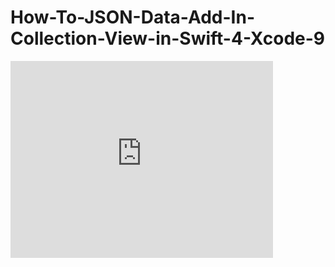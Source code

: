 # How-To-JSON-Data-Add-In-Collection-View-in-Swift-4-Xcode-9

<embed width="420" height="315"
src="https://www.youtube.com/watch?v=OE8YDGDoHXk&t=25s">
